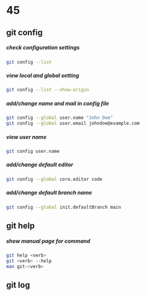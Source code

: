 # 45
## git config
##### check configuration settings
```bash
git config --list 
```

##### view local and global setting
```bash
git config --list --show-origin
```

##### add/change name and mail in config file 
```bash
git config --global user.name "John Doe"
git config --global user.email johndoe@example.com
```

##### view user name
```bash
git config user.name
```

##### add/change default editor
```bash
git config --global core.editor code
```

##### add/change default branch name
```bash
git config --global init.defaultBranch main
```


## git help
##### show manual page for command
```bash
git help <verb>
git <verb> --help
man git-<verb>
```

## git log
